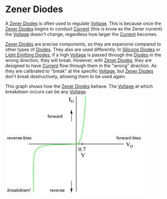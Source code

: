 # Zener Diodes
A [Zener Diodes](Zener%20Diodes.md) is often used to regulate [Voltage](../Ohms%20law/Voltage.md). This is because once the [Zener Diodes](Zener%20Diodes.md) begins to conduct [Current](../Ohms%20law/Current.md) (this is know as the Zener current) the [Voltage](../Ohms%20law/Voltage.md) doesn't change, regardless how larger the [Current](../Ohms%20law/Current.md) becomes.

[Zener Diodes](Zener%20Diodes.md) are precise components, so they are expensive compared to other types of [Diodes](Diodes.md). They also are used differently. In [Silicone Diodes](Silicone%20Diodes.md) or [Light Emitting Diodes](Light%20Emitting%20Diodes.md), if a high [Voltage](../Ohms%20law/Voltage.md) is passed through the [Diodes](Diodes.md) in the wrong direction, they will break. However, with [Zener Diodes](Zener%20Diodes.md), they are designed to have [Current](../Ohms%20law/Current.md) flow through them in the "wrong" direction. As they are calibrated to "break" at the specific [Voltage](../Ohms%20law/Voltage.md), but [Zener Diodes](Zener%20Diodes.md) don't break destructively, allowing them to be used again.

This graph shows how the [Zener Diodes](Zener%20Diodes.md) behave. The [Voltage](../Ohms%20law/Voltage.md) at which breakdown occurs can be any [Voltage](../Ohms%20law/Voltage.md).
![](Zener-Diode-Graph.png)